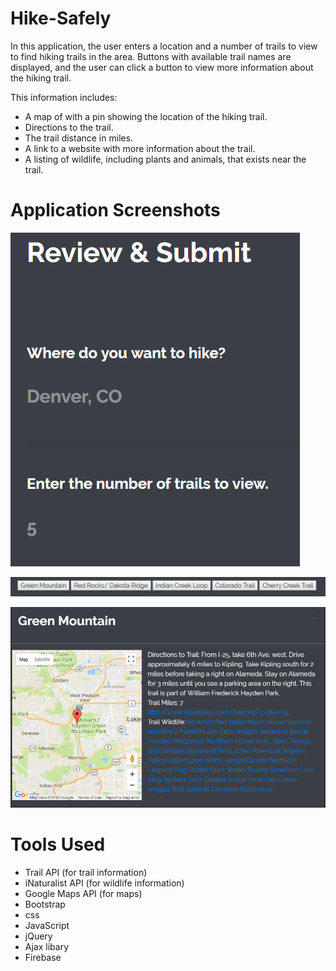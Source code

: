 # Hike-Safely

In this application, the user enters a location and a number of trails to view to find hiking trails in the area. Buttons with available trail names are displayed, and the user can click a button to view more information about the hiking trail. 

This information includes:
- A map of with a pin showing the location of the hiking trail.
- Directions to the trail.
- The trail distance in miles.
- A link to a website with more information about the trail.
- A listing of wildlife, including plants and animals, that exists near the trail.

# Application Screenshots

![review submit image](images/reviewSubmit.png)

![buttons image](images/buttons.png)

![modal image](images/modal.png)

# Tools Used
- Trail API (for trail information)
- iNaturalist API (for wildlife information)
- Google Maps API (for maps)
- Bootstrap 
- css
- JavaScript
- jQuery
- Ajax libary
- Firebase

